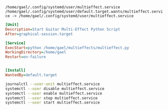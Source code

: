 `/home/gael/.config/systemd/user/multieffect.service`
`/home/gael/.config/systemd/user/default.target.wants/multieffect.service -> /home/gael/.config/systemd/user/multieffect.service`

```ini
[Unit]
Description=Start Guitar Multi-Effect Python Script
After=graphical-session.target

[Service]
ExecStart=python /home/gael/multieffects/multieffect.py
WorkingDirectory=/home/gael
Restart=on-failure


[Install]
WantedBy=default.target
```

```bash
journalctl --user-unit multieffect.service
systemctl --user disable multieffect.service
systemctl --user enable multieffect.service
systemctl --user stop multieffect.service
systemctl --user start multieffect.service
```
